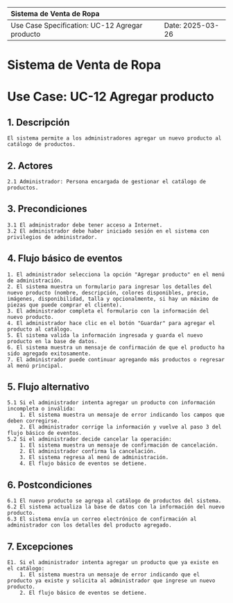 | Sistema de Venta de Ropa |  |
| :--------- | --------- |
| Use Case Specification: UC-12 Agregar producto | Date: 2025-03-26 |

# Sistema de Venta de Ropa
# Use Case: UC-12 Agregar producto

## 1. Descripción
    El sistema permite a los administradores agregar un nuevo producto al catálogo de productos.

## 2. Actores
    2.1 Administrador: Persona encargada de gestionar el catálogo de productos.

## 3. Precondiciones
    3.1 El administrador debe tener acceso a Internet.
    3.2 El administrador debe haber iniciado sesión en el sistema con privilegios de administrador.

## 4. Flujo básico de eventos
    1. El administrador selecciona la opción "Agregar producto" en el menú de administración.
    2. El sistema muestra un formulario para ingresar los detalles del nuevo producto (nombre, descripción, colores disponibles, precio, imágenes, disponibilidad, talla y opcionalmente, si hay un máximo de piezas que puede comprar el cliente).
    3. El administrador completa el formulario con la información del nuevo producto.
    4. El administrador hace clic en el botón "Guardar" para agregar el producto al catálogo.
    5. El sistema valida la información ingresada y guarda el nuevo producto en la base de datos.
    6. El sistema muestra un mensaje de confirmación de que el producto ha sido agregado exitosamente.
    7. El administrador puede continuar agregando más productos o regresar al menú principal.

## 5. Flujo alternativo
    5.1 Si el administrador intenta agregar un producto con información incompleta o inválida:
        1. El sistema muestra un mensaje de error indicando los campos que deben corregirse.
        2. El administrador corrige la información y vuelve al paso 3 del flujo básico de eventos.
    5.2 Si el administrador decide cancelar la operación:
        1. El sistema muestra un mensaje de confirmación de cancelación.
        2. El administrador confirma la cancelación.
        3. El sistema regresa al menú de administración.
        4. El flujo básico de eventos se detiene.

## 6. Postcondiciones
    6.1 El nuevo producto se agrega al catálogo de productos del sistema.
    6.2 El sistema actualiza la base de datos con la información del nuevo producto.
    6.3 El sistema envía un correo electrónico de confirmación al administrador con los detalles del producto agregado.

## 7. Excepciones
    E1. Si el administrador intenta agregar un producto que ya existe en el catálogo:
        1. El sistema muestra un mensaje de error indicando que el producto ya existe y solicita al administrador que ingrese un nuevo producto.
        2. El flujo básico de eventos se detiene.